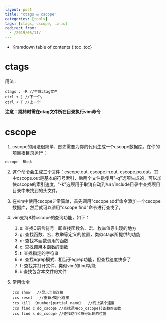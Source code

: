 ```yaml
---
layout: post
title: "ctags & cscope"
categories: [tools]
tags: [ctags, cscope, linux]
redirect_from:
  - /2019/05/11/
---
```

* Kramdown table of contents
{:toc .toc}
# ctags

用法：

```
ctags . -R //生成ctag文件
ctrl + ] //下一个，
ctrl + T //上一个
```

**注意：跳转时需在ctag文件所在目录执行vim命令**

# cscope

1. cscope的用法很简单，首先需要为你的代码生成一个cscope数据库。在你的项目根目录运行：

````
cscope -Rbqk
````



2. 这个命令会生成三个文件：cscope.out, cscope.in.out, cscope.po.out。其中cscope.out是基本的符号索引，后两个文件是使用"-q"选项生成的，可以加快cscope的索引速度。"-k"选项用于取消自动到/usr/include目录中查找项目目录中未找到的头文件。


3. 在vim中使用cscope非常简单，首先调用"cscope add"命令添加一个cscope数据库，然后就可以调用"cscope find"命令进行查找了。

4. vim支持8种cscope的查询功能，如下：

   1. s: 查找C语言符号，即查找函数名、宏、枚举值等出现的地方
   2. g: 查找函数、宏、枚举等定义的位置，类似ctags所提供的功能
   3. d: 查找本函数调用的函数
   4. c: 查找调用本函数的函数
   5. t: 查找指定的字符串
   6. e: 查找egrep模式，相当于egrep功能，但查找速度快多了
   7. f: 查找并打开文件，类似vim的find功能
   8. i: 查找包含本文件的文件

5. 常用命令

   ```
   :cs show   //显示当前连接
   :cs reset   //重新初始化连接
   :cs kill  {number|partial_name}   //终止某个连接
   :cs find c do_cscope //查找调用do_cscope()函数的函数
   :cs find s do_cscope //查找这个C符号出现的位置
   ```

   